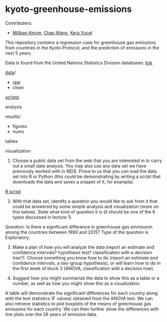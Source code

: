 # kyoto-greenhouse-emissions

Contributers:
- [Miliban Keyim](https://github.com/mkeyim), [Chao Wang](https://github.com/chaomander2018), [Kera Yucel](https://github.com/K3ra-y)  

This repository contains a regression case for greenhouse gas emissions from countries in the Kyoto Protocol, and the prediction of emissions in the next 5 years.  

Data is found from the United Nations Statistics Division databases: [link](http://data.un.org/Data.aspx?d=GHG&f=seriesID%3aGH2)

[data](https://github.com/mkeyim/kyoto-greenhouse-emissions/tree/master/data)/
  - [raw](https://github.com/mkeyim/kyoto-greenhouse-emissions/tree/master/data/raw)
  - clean
  
[scripts](https://github.com/UBC-MDS/DSCI_522-kyoto_greenhouse_emissions/tree/master/scripts)

analysis


results/
  - figures
  - nums

tables

visualization


1. Choose a public data set from the web that you are interested in to carry out a small data analysis. You may also use any data set we have previously worked with in MDS. Prove to us that you can load the data set into R or Python (this could be demonstrating by writing a script that downloads the data and saves a snippet of it, for example).

[R script](https://github.com/UBC-MDS/DSCI_522-kyoto_greenhouse_emissions/blob/master/scripts/2018-11-14_DSCI_522_project_data_GH.R)

2. With that data set, identify a question you would like to ask from it that could be answered by some simple analysis and visualization (more on this below). State what kind of question it is (it should be one of the 6 types discussed in lecture 1).

Question: Is there a significant difference in greenhouse gas emmission among the countries between 1990 and 2015? Type of the question is Exploratory.

3. Make a plan of how you will analyze the data (report an estimate and confidence intervals? hypothesis test? classification with a decision tree?). Choose something you know how to do (report an estimate and confidence intervals, a two-group hypothesis), or will learn how to do in the first week of block 3 (ANOVA, classification with a decision tree).


4. Suggest how you might summarize the data to show this as a table or a number, as well as how you might show this as a visualization.

A table will demonstrate the significant differences for each country along with the test statistics (F values) obtained from the ANOVA test. 
We can also retrieve statistics to plot boxplots of the means of greenhouse gas emissions for each country. We can then further show the differences with line plots over the 26 years of emission data. 

